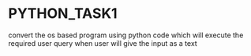 # PYTHON_TASK1
convert the os based program using python code which will execute the required user query when user will give the input as a text
